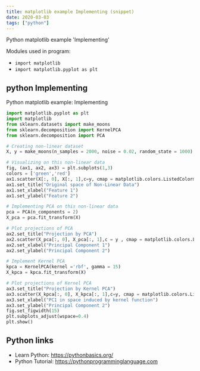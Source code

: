 ```yaml
---
title: matplotlib example Implementing (snippet)
date: 2020-03-03
tags: ["python"]
---
```

Python matplotlib example 'Implementing'


Modules used in program: 
* `import matplotlib `
* `import matplotlib.pyplot as plt `

## python Implementing

Python matplotlib example: Implementing

```python
import matplotlib.pyplot as plt 
import matplotlib 
from sklearn.datasets import make_moons 
from sklearn.decomposition import KernelPCA
from sklearn.decomposition import PCA 

# Creating non-linear dataset
X, y = make_moons(n_samples = 2000, noise = 0.02, random_state = 1000) 

# Visualizing on this non-linear data
fig, (ax1, ax2, ax3) = plt.subplots(1,3)
colors = ['green','red']
ax1.scatter(X[:, 0], X[:, 1],c=y, cmap = matplotlib.colors.ListedColormap(colors)) 
ax1.set_title("Original space of Non-Linear Data")
ax1.set_xlabel("Feature 1") 
ax1.set_ylabel("Feature 2")

# Implementing PCA on this non-linear data
pca = PCA(n_components = 2) 
X_pca = pca.fit_transform(X) 

# Plot projections of PCA
ax2.set_title("Projection by PCA") 
ax2.scatter(X_pca[:, 0], X_pca[:, 1],c = y , cmap = matplotlib.colors.ListedColormap(colors)) 
ax2.set_xlabel("Principal Component 1") 
ax2.set_ylabel("Principal Component 2")

# Implement Kernel PCA 
kpca = KernelPCA(kernel ='rbf', gamma = 15) 
X_kpca = kpca.fit_transform(X) 

# Plot projections of Kernel PCA
ax3.set_title("Projection by Kernel PCA") 
ax3.scatter(X_kpca[:, 0], X_kpca[:, 1],c=y, cmap = matplotlib.colors.ListedColormap(colors))
ax3.set_xlabel("PC1 in space induced by kernel function") 
ax3.set_ylabel("Principal Component 2")
fig.set_figwidth(15)
plt.subplots_adjust(wspace=0.4)
plt.show()

```

## Python links

- Learn Python: https://pythonbasics.org/
- Python Tutorial: https://pythonprogramminglanguage.com
